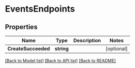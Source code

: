 # EventsEndpoints

## Properties

Name | Type | Description | Notes
------------ | ------------- | ------------- | -------------
**CreateSucceeded** | **string** |  | [optional] 

[[Back to Model list]](../README.md#documentation-for-models) [[Back to API list]](../README.md#documentation-for-api-endpoints) [[Back to README]](../README.md)


